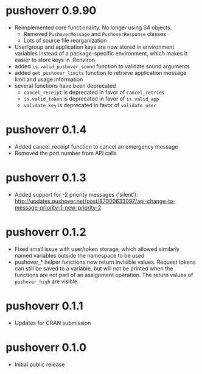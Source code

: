 # pushoverr 0.9.90

* Reimplemented core functionality. No longer using S4 objects.
    * Removed `PushoverMessage` and `PushoverResponse` classes
    * Lots of source file reorganization
* User/group and application keys are now stored in environment variables instead of a package-specific environment, which makes it easier to store keys in .Renviron
* added `is.valid_pushover_sound` function to validate sound arguments
* added `get_pushover_limits` function to retrieve application message limit and usage information
* several functions have been deprecated
    * `cancel_receipt` is deprecated in favor of `cancel_retries`
    * `is.valid_token` is deprecated in favor of `is.valid_app`
    * `validate_key` is deprecated in favor of `validate_user`

# pushoverr 0.1.4

* Added cancel_receipt function to cancel an emergency message
* Removed the port number from API calls

# pushoverr 0.1.3

* Added support for -2 priority messages ('silent'): http://updates.pushover.net/post/87000633097/api-change-to-message-priority-1-new-priority-2

# pushoverr 0.1.2

* Fixed small issue with user/token storage, which allowed similarly named variables outside the namespace to be used
* pushover_* helper functions now return invisible values. Request tokens can still be saved to a variable, but will not be printed when the functions are not part of an assignment operation. The return values of `pushover_high` are visible.

# pushoverr 0.1.1

* Updates for CRAN submission

# pushoverr 0.1.0

* Initial public release
